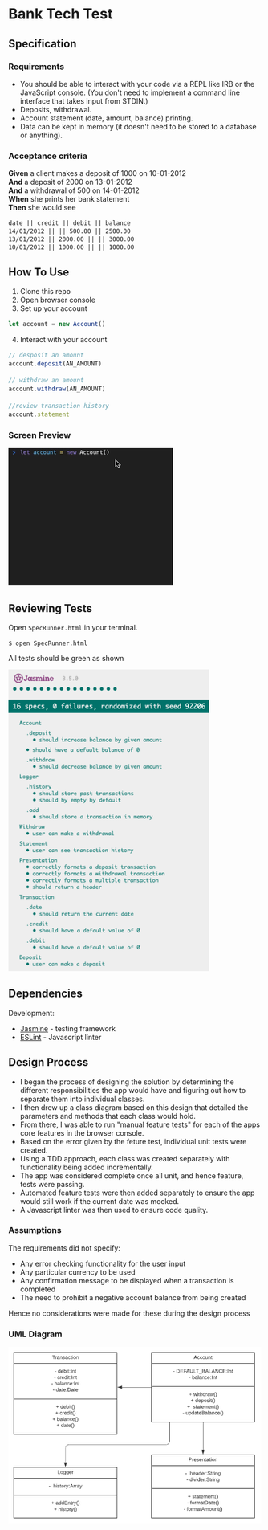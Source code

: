 # Bank Tech Test
## Specification

### Requirements

* You should be able to interact with your code via a REPL like IRB or the JavaScript console.  (You don't need to implement a command line interface that takes input from STDIN.)
* Deposits, withdrawal.
* Account statement (date, amount, balance) printing.
* Data can be kept in memory (it doesn't need to be stored to a database or anything).

### Acceptance criteria

**Given** a client makes a deposit of 1000 on 10-01-2012  
**And** a deposit of 2000 on 13-01-2012  
**And** a withdrawal of 500 on 14-01-2012  
**When** she prints her bank statement  
**Then** she would see

```
date || credit || debit || balance
14/01/2012 || || 500.00 || 2500.00
13/01/2012 || 2000.00 || || 3000.00
10/01/2012 || 1000.00 || || 1000.00
```
## How To Use
1. Clone this repo
2. Open browser console
3. Set up your account
  ```js
  let account = new Account()
  ```
4. Interact with your account
  ```js
  // desposit an amount
  account.deposit(AN_AMOUNT)
  
  // withdraw an amount
  account.withdraw(AN_AMOUNT)
  
  //review transaction history
  account.statement
  ```
### Screen Preview
<img src="./images/screen_recording.gif">

## Reviewing Tests
Open `SpecRunner.html` in your terminal. 
```
$ open SpecRunner.html
```
All tests should be green as shown

<img src="./images/jasmine_tests.png" width="400">

## Dependencies
Development:
- [Jasmine](https://jasmine.github.io/index.html) - testing framework
- [ESLint](https://eslint.org/) - Javascript linter

## Design Process

- I began the process of designing the solution by determining the different responsibilities the app would have and figuring out how to separate them into individual classes. 
- I then drew up a class diagram based on this design that detailed the parameters and methods that each class would hold. 
- From there, I was able to run "manual feature tests" for each of the apps core features in the browser console.
- Based on the error given by the feture test, individual unit tests were created.
- Using a TDD approach, each class was created separately with functionality being added incrementally.
- The app was considered complete once all unit, and hence feature, tests were passing.
- Automated feature tests were then added separately to ensure the app would still work if the current date was mocked.
- A Javascript linter was then used to ensure code quality.

### Assumptions

The requirements did not specify:

- Any error checking functionality for the user input
- Any particular currency to be used
- Any confirmation message to be displayed when a transaction is completed
- The need to prohibit a negative account balance from being created

Hence no considerations were made for these during the design process

### UML Diagram
<img src="./images/UML_diagram.png" width="700">
